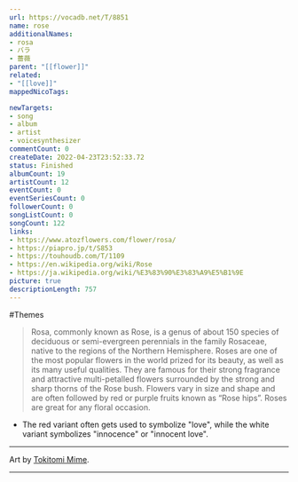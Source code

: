 ```yaml
---
url: https://vocadb.net/T/8851
name: rose
additionalNames: 
- rosa
- バラ
- 薔薇
parent: "[[flower]]"
related:
- "[[love]]"
mappedNicoTags:

newTargets:
- song
- album
- artist
- voicesynthesizer
commentCount: 0
createDate: 2022-04-23T23:52:33.72
status: Finished
albumCount: 19
artistCount: 12
eventCount: 0
eventSeriesCount: 0
followerCount: 0
songListCount: 0
songCount: 122
links: 
- https://www.atozflowers.com/flower/rosa/
- https://piapro.jp/t/S853
- https://touhoudb.com/T/1109
- https://en.wikipedia.org/wiki/Rose
- https://ja.wikipedia.org/wiki/%E3%83%90%E3%83%A9%E5%B1%9E
picture: true
descriptionLength: 757
---
```


#Themes

>Rosa, commonly known as Rose, is a genus of about 150 species of deciduous or semi-evergreen perennials in the family Rosaceae, native to the regions of the Northern Hemisphere.
Roses are one of the most popular flowers in the world prized for its beauty, as well as its many useful qualities. They are famous for their strong fragrance and attractive multi-petalled flowers surrounded by the strong and sharp thorns of the Rose bush. Flowers vary in size and shape and are often followed by red or purple fruits known as “Rose hips”. Roses are great for any floral occasion.

- The red variant often gets used to symbolize "love", while the white variant symbolizes "innocence" or "innocent love".

---
Art by [Tokitomi Mime](https://vocadb.net/Ar/15943).

---

